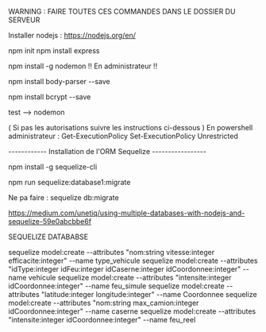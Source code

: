 WARNING : FAIRE TOUTES CES COMMANDES DANS LE DOSSIER DU SERVEUR

Installer nodejs : https://nodejs.org/en/

npm init
npm install express 

npm install -g nodemon !! En administrateur !!

npm install body-parser --save

npm install bcrypt --save

test --> nodemon

( Si pas les autorisations suivre les instructions ci-dessous )
En powershell administrateur :
Get-ExecutionPolicy
Set-ExecutionPolicy Unrestricted

------------ Installation de l'ORM Sequelize -----------------

npm install -g sequelize-cli

npm run sequelize:database1:migrate

Ne pa faire : sequelize db:migrate

https://medium.com/unetiq/using-multiple-databases-with-nodejs-and-sequelize-59e0abcbbe6f

SEQUELIZE DATABABSE 

sequelize model:create --attributes "nom:string vitesse:integer efficacite:integer" --name type_vehicule
sequelize model:create --attributes "idType:integer idFeu:integer idCaserne:integer idCoordonnee:integer" --name vehicule
sequelize model:create --attributes "intensite:integer idCoordonnee:integer" --name feu_simule
sequelize model:create --attributes "latitude:integer longitude:integer" --name Coordonnee
sequelize model:create --attributes "nom:string max_camion:integer idCoordonnee:integer" --name caserne
sequelize model:create --attributes "intensite:integer idCoordonnee:integer" --name feu_reel